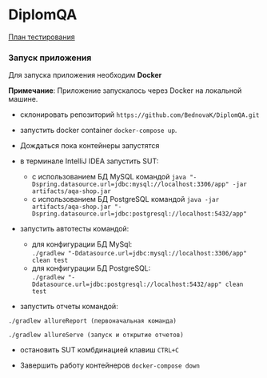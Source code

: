 # DiplomQA
 [План тестирования](https://github.com/BednovaK/DiplomQA/blob/4ab522d10ea94f6c875c4925518a47c318f0e405/Plan.md)


### Запуск приложения

Для запуска приложения необходим **Docker** 

**Примечание**: Приложение запускалось через Docker на локальной машине.

* склонировать репозиторий ```https://github.com/BednovaK/DiplomQA.git```
* запустить docker container ```docker-compose up```.
*   Дождаться пока контейнеры запустятся
* в терминале IntelliJ IDEA запустить SUT:
    - с использованием БД MySQL
      командой ```java "-Dspring.datasource.url=jdbc:mysql://localhost:3306/app" -jar artifacts/aqa-shop.jar```
    - с использованием БД PostgreSQL
      командой ```java -jar artifacts/aqa-shop.jar "-Dspring.datasource.url=jdbc:postgresql://localhost:5432/app"```
* запустить автотесты командой:
    - для конфигурации БД MySql:  
      ```./gradlew "-Ddatasource.url=jdbc:mysql://localhost:3306/app" clean test ```
    - для конфигурации БД PostgreSQL:  
      ```./gradlew "-Ddatasource.url=jdbc:postgresql://localhost:5432/app" clean test ```

* запустить отчеты командой:

```./gradlew allureReport (первоначальная команда)```

```./gradlew allureServe (запуск и открытие отчетов)```

* остановить SUT комбдинацией клавиш ```CTRL+C```

* Завершить работу контейнеров ```docker-compose down```
